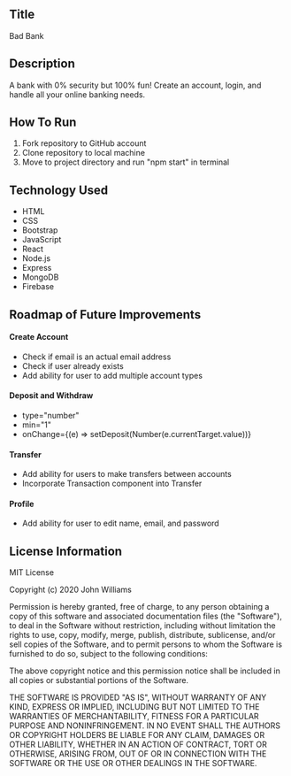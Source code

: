 ## Title

Bad Bank

## Description

A bank with 0% security but 100% fun! Create an account, login, and handle all your online banking needs.

## How To Run

1. Fork repository to GitHub account
2. Clone repository to local machine
3. Move to project directory and run "npm start" in terminal

## Technology Used

- HTML
- CSS
- Bootstrap
- JavaScript
- React
- Node.js
- Express
- MongoDB
- Firebase

## Roadmap of Future Improvements

#### Create Account

- Check if email is an actual email address
- Check if user already exists
- Add ability for user to add multiple account types

#### Deposit and Withdraw

- type="number"
- min="1"
- onChange={(e) => setDeposit(Number(e.currentTarget.value))}

#### Transfer

- Add ability for users to make transfers between accounts
- Incorporate Transaction component into Transfer

#### Profile

- Add ability for user to edit name, email, and password

## License Information

MIT License

Copyright (c) 2020 John Williams

Permission is hereby granted, free of charge, to any person obtaining a copy of this software and associated documentation files (the "Software"), to deal in the Software without restriction, including without limitation the rights to use, copy, modify, merge, publish, distribute, sublicense, and/or sell copies of the Software, and to permit persons to whom the Software is furnished to do so, subject to the following conditions:

The above copyright notice and this permission notice shall be included in all copies or substantial portions of the Software.

THE SOFTWARE IS PROVIDED "AS IS", WITHOUT WARRANTY OF ANY KIND, EXPRESS OR IMPLIED, INCLUDING BUT NOT LIMITED TO THE WARRANTIES OF MERCHANTABILITY, FITNESS FOR A PARTICULAR PURPOSE AND NONINFRINGEMENT. IN NO EVENT SHALL THE AUTHORS OR COPYRIGHT HOLDERS BE LIABLE FOR ANY CLAIM, DAMAGES OR OTHER LIABILITY, WHETHER IN AN ACTION OF CONTRACT, TORT OR OTHERWISE, ARISING FROM, OUT OF OR IN CONNECTION WITH THE SOFTWARE OR THE USE OR OTHER DEALINGS IN THE SOFTWARE.
